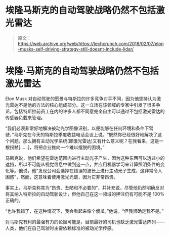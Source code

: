 # 埃隆马斯克的自动驾驶战略仍然不包括激光雷达 

> 原文：<https://web.archive.org/web/https://techcrunch.com/2018/02/07/elon-musks-self-driving-strategy-still-doesnt-include-lidar/>

# 埃隆·马斯克的自动驾驶战略仍然不包括激光雷达

Elon Musk 对自动驾驶的愿景与特斯拉的许多竞争对手不同，因为他坚持认为激光雷达不是他的方法的核心组成部分。这一立场在该领域的专家中引发了很多争论，包括特斯拉前员工在内的许多人都不同意完全自主可以通过不包括激光雷达的传感器负载来管理。

“我们必须非常好地解决被动光学图像识别，以便能够在任何环境和条件下驾驶，”马斯克在今天的特斯拉季度收益电话会议上说。“既然你已经很好地解决了这个问题，那么拥有主动光学系统(即激光雷达)又有什么意义呢？在我看来，这是一根拐杖[……]，将把企业推向一个难以摆脱的困境。”

马斯克说，他们希望在雷达范围内进行主动光子产生，因为这种东西可以透过小的遮挡，所以不可能从视觉信息中做到这一点，并应用机器学习来计算照明条件的变化等。他说，他“发现公司会选择在错误的波长上进行主动光子生成，这非常令人困惑”，然而，这意味着使用激光光谱，因为它非常昂贵。

事实上，马斯克称其为“昂贵、丑陋和不必要的”，并补充说，尽管他仍然明确反对将其纳入特斯拉的自动驾驶设计，但他自己在这一领域的押注仍有可能不是 100%正确的。

“也许我错了，在这种情况下，我会看起来像个傻瓜，”他说。“但我很确定我不是。”

对马斯克有利的最强有力的论据可能是，目前最好的司机也缺乏激光雷达阵列——人类，他们在自己驾驶时主要依赖标准的被动光学传感。
